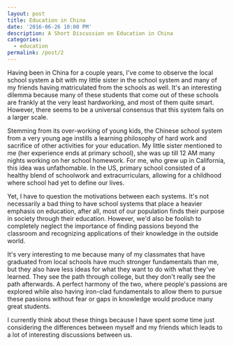 ```yaml
---
layout: post
title: Education in China
date: '2016-06-26 10:00 PM'
description: A Short Discussion on Education in China
categories:
  - education
permalink: /post/2
---
```


Having been in China for a couple years, I've come to observe the local school system a bit with my little sister in the school system and many of my friends having matriculated from the schools as well. It's an interesting dilemma because many of these students that come out of these schools are frankly at the very least hardworking, and most of them quite smart. However, there seems to be a universal consensus that this system fails on a larger scale. 


Stemming from its over-working of young kids, the Chinese school system from a very young age instills a learning philosophy of hard work and sacrifice of other activities for your education. My little sister mentioned to me (her experience ends at primary school), she was up till 12 AM many nights working on her school homework. For me, who grew up in California, this idea was unfathomable. In the US, primary school consisted of a healthy blend of schoolwork and extracurriculars, allowing for a childhood where school had yet to define our lives. 


Yet, I have to question the motivations between each systems. It's not necessarily a bad thing to have school systems that place a heavier emphasis on education, after all, most of our population finds their purpose in society through their education. However, we'd also be foolish to completely neglect the importance of finding passions beyond the classroom and recognizing applications of their knowledge in the outside world. 


It's very interesting to me because many of my classmates that have graduated from local schools have much stronger fundamentals than me, but they also have less ideas for what they want to do with what they've learned. They see the path through college, but they don't really see the path afterwards. A perfect harmony of the two, where people's passions are explored while also having iron-clad fundamentals to allow them to pursue these passions without fear or gaps in knowledge would produce many great students. 

I currently think about these things because I have spent some time just considering the differences between myself and my friends which leads to a lot of interesting discussions between us. 